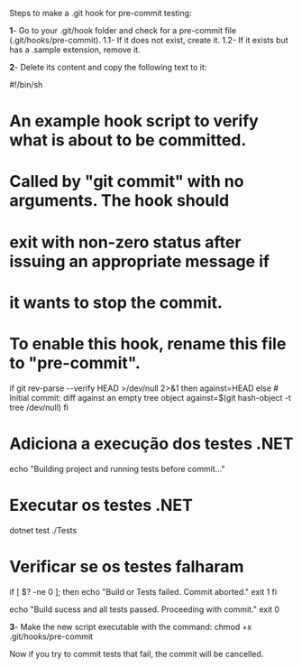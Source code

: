 Steps to make a .git hook for pre-commit testing:

**1**- Go to your .git/hook folder and check for a pre-commit file (.git/hooks/pre-commit).
    1.1- If it does not exist, create it.
    1.2- If it exists but has a .sample extension, remove it.

**2**- Delete its content and copy the following text to it:

#!/bin/sh
#
# An example hook script to verify what is about to be committed.
# Called by "git commit" with no arguments.  The hook should
# exit with non-zero status after issuing an appropriate message if
# it wants to stop the commit.
#
# To enable this hook, rename this file to "pre-commit".

if git rev-parse --verify HEAD >/dev/null 2>&1
then
	against=HEAD
else
	# Initial commit: diff against an empty tree object
	against=$(git hash-object -t tree /dev/null)
fi

# Adiciona a execução dos testes .NET
echo "Building project and running tests before commit..."

# Executar os testes .NET
dotnet test ./Tests

# Verificar se os testes falharam
if [ $? -ne 0 ]; then
    echo "Build or Tests failed. Commit aborted."
    exit 1
fi

echo "Build sucess and all tests passed. Proceeding with commit."
exit 0

**3**- Make the new script executable with the command: chmod +x .git/hooks/pre-commit

Now if you try to commit tests that fail, the commit will be cancelled.
